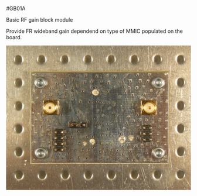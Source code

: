 <!--- PrjInfo ---> <!--- Please remove this line after manually editing --->
<!--- 00a56be08b96043df9e37d6aff7b6990 --->
<!--- Created:20170111-16:38: ---> 
<!--- Author:Mlab: ---> 
<!--- AuthorEmail:mlab@mlab.cz: ---> 
<!--- Tags:imported: ---> 
<!--- Ust:None: ---> 
<!--- Name:GB01A: --->
#GB01A 
<!--- LongName --->
Basic RF gain block module
<!--- ELongName ---> 

<!--- Lead --->
Provide FR wideband gain dependend on type of MMIC populated on the board.
<!--- ELead ---> 

![LeadImg](DOC/SRC/img/GB01A_Top_Big.JPG) 


​
​
<!--- Description --->
<!--- EDescription --->
<!--- Content --->
<!--- EContent --->
            